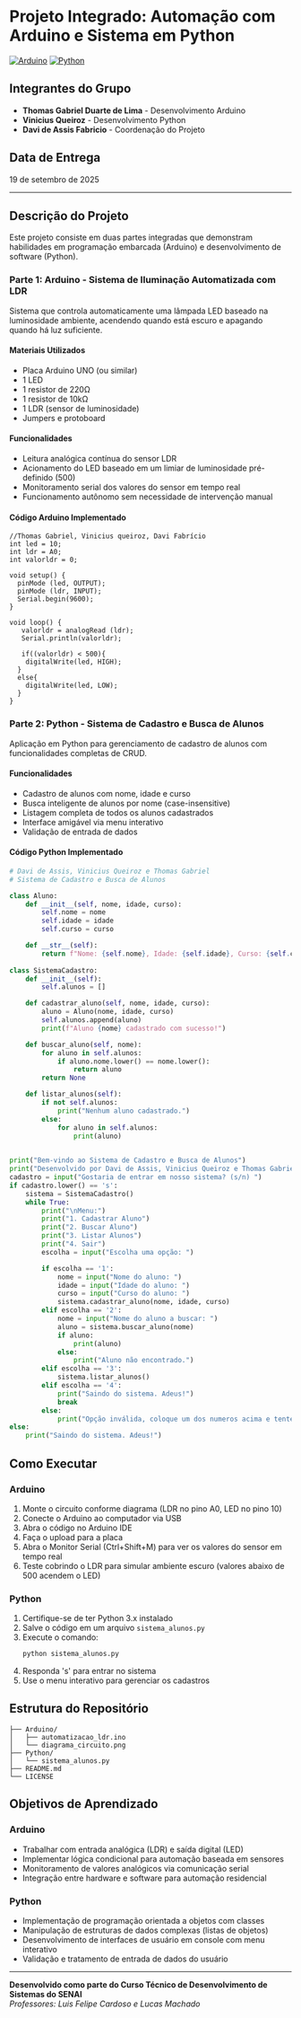 # Projeto Integrado: Automação com Arduino e Sistema em Python

[![Arduino](https://img.shields.io/badge/Arduino-00979D?style=for-the-badge&logo=Arduino&logoColor=white)](https://www.arduino.cc/)
[![Python](https://img.shields.io/badge/Python-3776AB?style=for-the-badge&logo=python&logoColor=white)](https://www.python.org/)

## Integrantes do Grupo
- **Thomas Gabriel Duarte de Lima** - Desenvolvimento Arduino
- **Vinicius Queiroz** - Desenvolvimento Python  
- **Davi de Assis Fabricio** - Coordenação do Projeto

## Data de Entrega
19 de setembro de 2025

---

## Descrição do Projeto

Este projeto consiste em duas partes integradas que demonstram habilidades em programação embarcada (Arduino) e desenvolvimento de software (Python).

### Parte 1: Arduino - Sistema de Iluminação Automatizada com LDR

Sistema que controla automaticamente uma lâmpada LED baseado na luminosidade ambiente, acendendo quando está escuro e apagando quando há luz suficiente.

#### Materiais Utilizados
- Placa Arduino UNO (ou similar)
- 1 LED
- 1 resistor de 220Ω
- 1 resistor de 10kΩ
- 1 LDR (sensor de luminosidade)
- Jumpers e protoboard

#### Funcionalidades
- Leitura analógica contínua do sensor LDR
- Acionamento do LED baseado em um limiar de luminosidade pré-definido (500)
- Monitoramento serial dos valores do sensor em tempo real
- Funcionamento autônomo sem necessidade de intervenção manual

#### Código Arduino Implementado
```arduino
//Thomas Gabriel, Vinicius queiroz, Davi Fabrício
int led = 10;
int ldr = A0;
int valorldr = 0;
 
void setup() {
  pinMode (led, OUTPUT);
  pinMode (ldr, INPUT);
  Serial.begin(9600);
}
 
void loop() {
   valorldr = analogRead (ldr);
   Serial.println(valorldr);
   
   if((valorldr) < 500){
    digitalWrite(led, HIGH);
  }  
  else{
    digitalWrite(led, LOW);
  }  
}
```

### Parte 2: Python - Sistema de Cadastro e Busca de Alunos

Aplicação em Python para gerenciamento de cadastro de alunos com funcionalidades completas de CRUD.

#### Funcionalidades
- Cadastro de alunos com nome, idade e curso
- Busca inteligente de alunos por nome (case-insensitive)
- Listagem completa de todos os alunos cadastrados
- Interface amigável via menu interativo
- Validação de entrada de dados

#### Código Python Implementado
```python
# Davi de Assis, Vinicius Queiroz e Thomas Gabriel
# Sistema de Cadastro e Busca de Alunos

class Aluno:
    def __init__(self, nome, idade, curso):
        self.nome = nome
        self.idade = idade
        self.curso = curso

    def __str__(self):
        return f"Nome: {self.nome}, Idade: {self.idade}, Curso: {self.curso}"
    
class SistemaCadastro:
    def __init__(self):
        self.alunos = []

    def cadastrar_aluno(self, nome, idade, curso):
        aluno = Aluno(nome, idade, curso)
        self.alunos.append(aluno)
        print(f"Aluno {nome} cadastrado com sucesso!")

    def buscar_aluno(self, nome):
        for aluno in self.alunos:
            if aluno.nome.lower() == nome.lower():
                return aluno
        return None

    def listar_alunos(self):
        if not self.alunos:
            print("Nenhum aluno cadastrado.")
        else:
            for aluno in self.alunos:
                print(aluno)
                

print("Bem-vindo ao Sistema de Cadastro e Busca de Alunos")
print("Desenvolvido por Davi de Assis, Vinicius Queiroz e Thomas Gabriel")
cadastro = input("Gostaria de entrar em nosso sistema? (s/n) ")
if cadastro.lower() == 's':
    sistema = SistemaCadastro()
    while True:
        print("\nMenu:")
        print("1. Cadastrar Aluno")
        print("2. Buscar Aluno")
        print("3. Listar Alunos")
        print("4. Sair")    
        escolha = input("Escolha uma opção: ")

        if escolha == '1':
            nome = input("Nome do aluno: ")
            idade = input("Idade do aluno: ")
            curso = input("Curso do aluno: ")
            sistema.cadastrar_aluno(nome, idade, curso)
        elif escolha == '2':
            nome = input("Nome do aluno a buscar: ")
            aluno = sistema.buscar_aluno(nome)
            if aluno:
                print(aluno)
            else:
                print("Aluno não encontrado.")
        elif escolha == '3':
            sistema.listar_alunos()
        elif escolha == '4':
            print("Saindo do sistema. Adeus!")
            break
        else:
            print("Opção inválida, coloque um dos numeros acima e tente novamente.")
else:
    print("Saindo do sistema. Adeus!")
```

## Como Executar

### Arduino
1. Monte o circuito conforme diagrama (LDR no pino A0, LED no pino 10)
2. Conecte o Arduino ao computador via USB
3. Abra o código no Arduino IDE
4. Faça o upload para a placa
5. Abra o Monitor Serial (Ctrl+Shift+M) para ver os valores do sensor em tempo real
6. Teste cobrindo o LDR para simular ambiente escuro (valores abaixo de 500 acendem o LED)

### Python
1. Certifique-se de ter Python 3.x instalado
2. Salve o código em um arquivo `sistema_alunos.py`
3. Execute o comando:
   ```bash
   python sistema_alunos.py
   ```
4. Responda 's' para entrar no sistema
5. Use o menu interativo para gerenciar os cadastros

## Estrutura do Repositório
```
├── Arduino/
│   ├── automatizacao_ldr.ino
│   └── diagrama_circuito.png
├── Python/
│   └── sistema_alunos.py
├── README.md
└── LICENSE
```

## Objetivos de Aprendizado

### Arduino
- Trabalhar com entrada analógica (LDR) e saída digital (LED)
- Implementar lógica condicional para automação baseada em sensores
- Monitoramento de valores analógicos via comunicação serial
- Integração entre hardware e software para automação residencial

### Python
- Implementação de programação orientada a objetos com classes
- Manipulação de estruturas de dados complexas (listas de objetos)
- Desenvolvimento de interfaces de usuário em console com menu interativo
- Validação e tratamento de entrada de dados do usuário

---

**Desenvolvido como parte do Curso Técnico de Desenvolvimento de Sistemas do SENAI**  
*Professores: Luis Felipe Cardoso e Lucas Machado*

